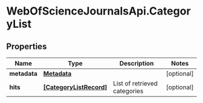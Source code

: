 # WebOfScienceJournalsApi.CategoryList

## Properties

Name | Type | Description | Notes
------------ | ------------- | ------------- | -------------
**metadata** | [**Metadata**](Metadata.md) |  | [optional] 
**hits** | [**[CategoryListRecord]**](CategoryListRecord.md) | List of retrieved categories | [optional] 


